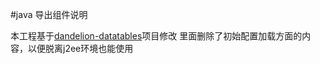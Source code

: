 #java 导出组件说明

本工程基于[dandelion-datatables](https://github.com/dandelion/dandelion-datatables)项目修改
里面删除了初始配置加载方面的内容，以便脱离j2ee环境也能使用
